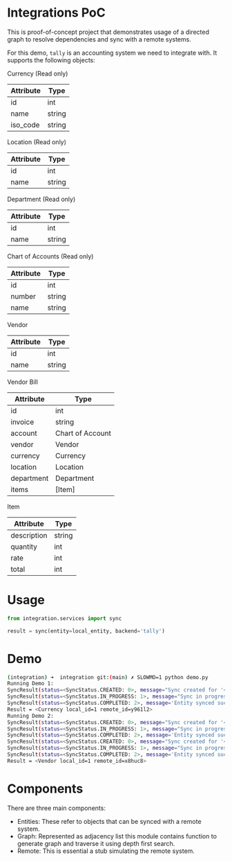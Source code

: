 # Integrations PoC

This is proof-of-concept project that demonstrates usage of a directed graph to
resolve dependencies and sync with a remote systems.

For this demo, `tally` is an accounting system we need to integrate with. It
supports the following objects:

Currency (Read only)

| Attribute | Type   |
| --------- | ------ |
| id        | int    |
| name      | string |
| iso_code  | string |

Location (Read only)

| Attribute | Type   |
| --------- | ------ |
| id        | int    |
| name      | string |

Department (Read only)

| Attribute | Type   |
| --------- | ------ |
| id        | int    |
| name      | string |

Chart of Accounts (Read only)

| Attribute | Type   |
| --------- | ------ |
| id        | int    |
| number    | string |
| name      | string |

Vendor

| Attribute | Type   |
| --------- | ------ |
| id        | int    |
| name      | string |

Vendor Bill

| Attribute  | Type             |
| ---------- | ---------------- |
| id         | int              |
| invoice    | string           |
| account    | Chart of Account |
| vendor     | Vendor           |
| currency   | Currency         |
| location   | Location         |
| department | Department       |
| items      | [Item]           |

Item

| Attribute   | Type   |
| ----------- | ------ |
| description | string |
| quantity    | int    |
| rate        | int    |
| total       | int    |

# Usage

```python
from integration.services import sync

result = sync(entity=local_entity, backend='tally')
```

# Demo

```sh
(integration) ➜  integration git:(main) ✗ SLOWMO=1 python demo.py
Running Demo 1:
SyncResult(status=<SyncStatus.CREATED: 0>, message="Sync created for '<Currency local_id=1 remote_id=None>'")
SyncResult(status=<SyncStatus.IN_PROGRESS: 1>, message="Sync in progress for '<Currency local_id=1 remote_id=None>'")
SyncResult(status=<SyncStatus.COMPLETED: 2>, message='Entity synced successfully.')
Result = <Currency local_id=1 remote_id=y961l2>
Running Demo 2:
SyncResult(status=<SyncStatus.CREATED: 0>, message="Sync created for '<Location local_id=1 remote_id=None>'")
SyncResult(status=<SyncStatus.IN_PROGRESS: 1>, message="Sync in progress for '<Location local_id=1 remote_id=None>'")
SyncResult(status=<SyncStatus.COMPLETED: 2>, message='Entity synced successfully.')
SyncResult(status=<SyncStatus.CREATED: 0>, message="Sync created for '<Vendor local_id=1 remote_id=None>'")
SyncResult(status=<SyncStatus.IN_PROGRESS: 1>, message="Sync in progress for '<Vendor local_id=1 remote_id=None>'")
SyncResult(status=<SyncStatus.COMPLETED: 2>, message='Entity synced successfully.')
Result = <Vendor local_id=1 remote_id=x8huc8>
```

# Components

There are three main components:

- Entities: These refer to objects that can be synced with a remote system.
- Graph: Represented as adjacency list this module contains function to generate
  graph and traverse it using depth first search.
- Remote: This is essential a stub simulating the remote system.
